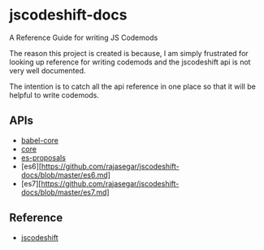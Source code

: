 # jscodeshift-docs
A Reference Guide for writing JS Codemods

The reason this project is created is because, I am simply frustrated for looking up 
reference for writing codemods and the jscodeshift api is not very well documented.

The intention is to catch all the api reference in one place so that it will be
helpful to write codemods.

## APIs 

- [babel-core](https://github.com/rajasegar/jscodeshift-docs/blob/master/babel-core.md)
- [core](https://github.com/rajasegar/jscodeshift-docs/blob/master/core.md)
- [es-proposals](https://github.com/rajasegar/jscodeshift-docs/blob/master/es-proposals.md)
- [es6][https://github.com/rajasegar/jscodeshift-docs/blob/master/es6.md]
- [es7][https://github.com/rajasegar/jscodeshift-docs/blob/master/es7.md]

## Reference
 - [jscodeshift](https://github.com/facebook/jscodeshift)
